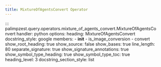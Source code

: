 ```yaml
---
title: MixtureOfAgentsConvert Operator
---
```

<!-- ## Goal
Brief preamble with most content autogenerated from docstrings. -->

::: palimpzest.query.operators.mixture_of_agents_convert.MixtureOfAgentsConvert
    handler: python
    options:
      heading: MixtureOfAgentsConvert
      docstring_style: google
      members:
        - __init__
        - is_image_conversion
        - convert
      show_root_heading: true
      show_source: false
      show_bases: true
      line_length: 80
      separate_signature: true
      show_signature_annotations: true
      show_symbol_type_heading: true
      show_symbol_type_toc: true
      heading_level: 3
      docstring_section_style: list
